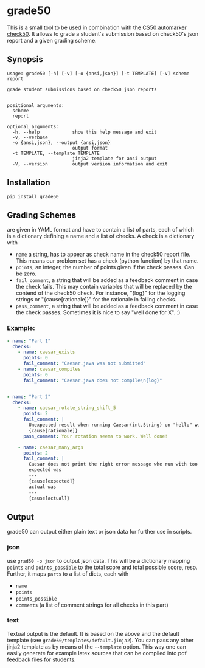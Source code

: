 # grade50

This is a small tool to be used in combination with the [CS50 automarker check50][check50].
It allows to grade a student's submission based on check50's json report and a given grading scheme.

## Synopsis
```
usage: grade50 [-h] [-v] [-o {ansi,json}] [-t TEMPLATE] [-V] scheme report

grade student submissions based on check50 json reports


positional arguments:
  scheme
  report

optional arguments:
  -h, --help            show this help message and exit
  -v, --verbose
  -o {ansi,json}, --output {ansi,json}
                        output format
  -t TEMPLATE, --template TEMPLATE
                        jinja2 template for ansi output
  -V, --version         output version information and exit
```

## Installation

```
pip install grade50
```

## Grading Schemes

are given in YAML format and have to contain a list of parts, each of which is a dictionary defining a name and a list of checks.
A check is a dictionary with

- `name` a string, has to appear as check name in the check50 report file. This means our problem set has a check (python function) by that name.
- `points`, an integer, the number of points given if the check passes. Can be zero.
- `fail_comment`, a string that will be added as a feedback comment in case the check fails. This may contain variables that will be replaced by the contend of the check50 check. For instance, "{log}" for the logging strings or "{cause[rationale]}" for the rationale in failing checks.
- `pass_comment`, a string that will be added as a feedback comment in case the check passes. Sometimes it is nice to say "well done for X". :)

### Example:
```yaml
- name: "Part 1"
  checks:
    - name: caesar_exists
      points: 0
      fail_comment: "Caesar.java was not submitted"
    - name: caesar_compiles
      points: 0
      fail_comment: "Caesar.java does not compile\n{log}"


- name: "Part 2"
  checks:
    - name: caesar_rotate_string_shift_5
      points: 2
      fail_comment: |
        Unexpected result when running Caesar(int,String) on "hello" with a shift 5
        {cause[rationale]}
      pass_comment: Your rotation seems to work. Well done!

    - name: caesar_many_args
      points: 2
      fail_comment: |
        Caesar does not print the right error message whe run with too many arguments (too many newlines/spaces?).
        expected was
        ---
        {cause[expected]}
        actual was
        ---
        {cause[actual]}
```


## Output

grade50 can output either plain text or json data for further use in scripts.

### json
use `grad50 -o json` to output json data.
This will be a dictionary mapping `points` and `points_possible` to the total score and total possible score, resp.
Further, it maps `parts` to a list of dicts, each with 

- `name`
- `points`
- `points_possible`
- `comments` (a list of comment strings for all checks in this part)

### text
Textual output is the default. It is based on the above and the default template (see `grade50/templates/default.jinja2`).
You can pass any other jinja2 template as by means of the `--template` option.
This way one can easily generate for example latex sources that can be compiled into pdf feedback files for students.



[check50]: https://github.com/cs50/check50
